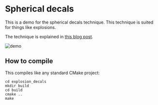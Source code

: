 # Spherical decals

This is a demo for the spherical decals technique. This technique is suited for things like explosions.

The technique is explained in [this blog post](https://tuket.github.io/posts/2022-08-05-explosion-decals/).

![demo](https://tuket.github.io/img/explosion_decals/demo.jpg)

## How to compile

This compiles like any standard CMake project:

```
cd explosion_decals
mkdir build
cd build
cmake ..
make
```

